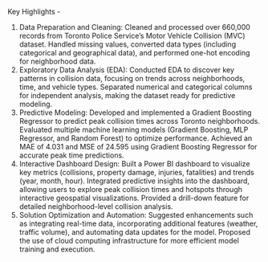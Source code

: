 Key Highlights - 
1. Data Preparation and Cleaning:
Cleaned and processed over 660,000 records from Toronto Police Service’s Motor Vehicle Collision (MVC) dataset.
Handled missing values, converted data types (including categorical and geographical data), and performed one-hot encoding for neighborhood data.
2. Exploratory Data Analysis (EDA):
Conducted EDA to discover key patterns in collision data, focusing on trends across neighborhoods, time, and vehicle types.
Separated numerical and categorical columns for independent analysis, making the dataset ready for predictive modeling.
3. Predictive Modeling:
Developed and implemented a Gradient Boosting Regressor to predict peak collision times across Toronto neighborhoods.
Evaluated multiple machine learning models (Gradient Boosting, MLP Regressor, and Random Forest) to optimize performance.
Achieved an MAE of 4.031 and MSE of 24.595 using Gradient Boosting Regressor for accurate peak time predictions.
4. Interactive Dashboard Design:
Built a Power BI dashboard to visualize key metrics (collisions, property damage, injuries, fatalities) and trends (year, month, hour).
Integrated predictive insights into the dashboard, allowing users to explore peak collision times and hotspots through interactive geospatial visualizations.
Provided a drill-down feature for detailed neighborhood-level collision analysis.
5. Solution Optimization and Automation:
Suggested enhancements such as integrating real-time data, incorporating additional features (weather, traffic volume), and automating data updates for the model.
Proposed the use of cloud computing infrastructure for more efficient model training and execution.
